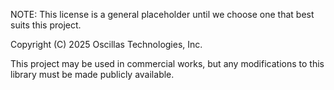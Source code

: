 NOTE: This license is a general placeholder until we choose one that best suits this project.

Copyright (C) 2025 Oscillas Technologies, Inc. 

This project may be used in commercial works, but any modifications to this library must be made publicly available.
